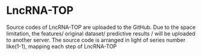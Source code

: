 # LncRNA-TOP
Source codes of LncRNA-TOP are uploaded to the GitHub.
Due to the space limitation, the features/ original dataset/ predictive results / will be uploaded to another server.
The source code is arranged in light of series number like(1-1), mapping each step of LncRNA-TOP
